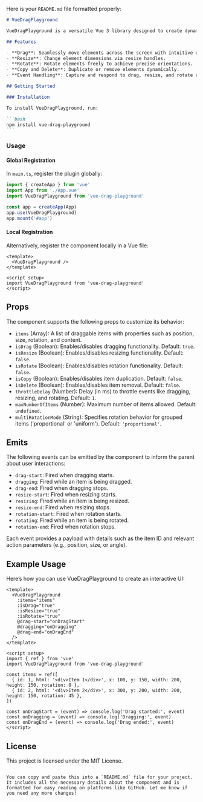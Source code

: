 Here is your `README.md` file formatted properly:

````markdown
# VueDragPlayground

VueDragPlayground is a versatile Vue 3 library designed to create dynamic and interactive user interfaces with drag, resize, and rotate functionalities. It allows developers to easily implement draggable, resizable, and rotatable elements in their applications, offering a smooth user experience powered by modern tooling like Vue 3 and Vite.

## Features

- **Drag**: Seamlessly move elements across the screen with intuitive drag gestures.
- **Resize**: Change element dimensions via resize handles.
- **Rotate**: Rotate elements freely to achieve precise orientations.
- **Copy and Delete**: Duplicate or remove elements dynamically.
- **Event Handling**: Capture and respond to drag, resize, and rotate actions.

## Getting Started

### Installation

To install VueDragPlayground, run:

```bash
npm install vue-drag-playground
```
````

### Usage

#### Global Registration

In `main.ts`, register the plugin globally:

```typescript
import { createApp } from 'vue'
import App from './App.vue'
import VueDragPlayground from 'vue-drag-playground'

const app = createApp(App)
app.use(VueDragPlayground)
app.mount('#app')
```

#### Local Registration

Alternatively, register the component locally in a Vue file:

```vue
<template>
  <VueDragPlayground />
</template>

<script setup>
import VueDragPlayground from 'vue-drag-playground'
</script>
```

## Props

The component supports the following props to customize its behavior:

- `items` (Array): A list of draggable items with properties such as position, size, rotation, and content.
- `isDrag` (Boolean): Enables/disables dragging functionality. Default: `true`.
- `isResize` (Boolean): Enables/disables resizing functionality. Default: `false`.
- `isRotate` (Boolean): Enables/disables rotation functionality. Default: `false`.
- `isCopy` (Boolean): Enables/disables item duplication. Default: `false`.
- `isDelete` (Boolean): Enables/disables item removal. Default: `false`.
- `throttleDelay` (Number): Delay (in ms) to throttle events like dragging, resizing, and rotating. Default: `1`.
- `maxNumberOfItems` (Number): Maximum number of items allowed. Default: `undefined`.
- `multiRotationMode` (String): Specifies rotation behavior for grouped items ('proportional' or 'uniform'). Default: `'proportional'`.

## Emits

The following events can be emitted by the component to inform the parent about user interactions:

- `drag-start`: Fired when dragging starts.
- `dragging`: Fired while an item is being dragged.
- `drag-end`: Fired when dragging stops.
- `resize-start`: Fired when resizing starts.
- `resizing`: Fired while an item is being resized.
- `resize-end`: Fired when resizing stops.
- `rotation-start`: Fired when rotation starts.
- `rotating`: Fired while an item is being rotated.
- `rotation-end`: Fired when rotation stops.

Each event provides a payload with details such as the item ID and relevant action parameters (e.g., position, size, or angle).

## Example Usage

Here’s how you can use VueDragPlayground to create an interactive UI:

```vue
<template>
  <VueDragPlayground
    :items="items"
    :isDrag="true"
    :isResize="true"
    :isRotate="true"
    @drag-start="onDragStart"
    @dragging="onDragging"
    @drag-end="onDragEnd"
  />
</template>

<script setup>
import { ref } from 'vue'
import VueDragPlayground from 'vue-drag-playground'

const items = ref([
  { id: 1, html: '<div>Item 1</div>', x: 100, y: 150, width: 200, height: 150, rotation: 0 },
  { id: 2, html: '<div>Item 2</div>', x: 300, y: 200, width: 200, height: 150, rotation: 45 },
])

const onDragStart = (event) => console.log('Drag started:', event)
const onDragging = (event) => console.log('Dragging:', event)
const onDragEnd = (event) => console.log('Drag ended:', event)
</script>
```

## License

This project is licensed under the MIT License.

```

You can copy and paste this into a `README.md` file for your project. It includes all the necessary details about the component and is formatted for easy reading on platforms like GitHub. Let me know if you need any more changes!
```
